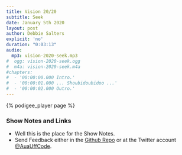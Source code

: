 ```yaml
---
title: Vision 20/20
subtitle: Seek
date: January 5th 2020
layout: post
author: Debbie Salters
explicit: 'no'
duration: "0:03:13"
audio:
  mp3: vision-2020-seek.mp3
#  ogg: vision-2020-seek.ogg
#  m4a: vision-2020-seek.m4a
#chapters:
#  - '00:00:00.000 Intro.'
#  - '00:00:01.000 ... Shoubidoubidoo ...'
#  - '00:00:02.000 Outro.'
---
```


{% podigee_player page %}

### Show Notes and Links

  * Well this is the place for the Show Notes.
  * Send Feedback either in the [Github Repo](https://github.com/haslinger/jekyll-octopod) or at the Twitter account [@AuaUffCode](http://twitter.com/@AuaUffCode).